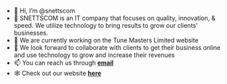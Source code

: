 - 👋 Hi, I’m @snettscom
- 👀 SNETTSCOM is an IT company that focuses on quality, innovation, & speed. We utilize technology to bring results to grow our clients' businesses.
- 🌱 We are currently working on the Tune Masters Limited website
- 💞️ We look forward to collaborate with clients to get their business online and use technology to grow and increase their revenues
- 📫 You can reach us through **[email](mailto:hello@snetts.com)**
- 🕸️ Check out our website **[here](https://www.snetts.com)**

<!---
snettscom/snettscom is a ✨ special ✨ repository because its `README.md` (this file) appears on your GitHub profile.
You can click the Preview link to take a look at your changes.
--->
